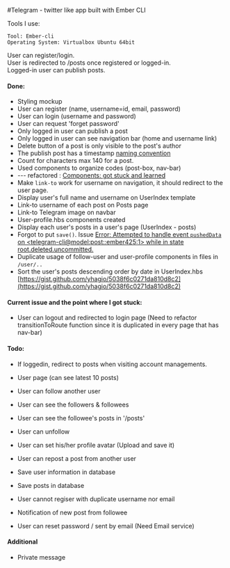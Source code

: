 #Telegram - twitter like app built with Ember CLI

Tools I use:
```
Tool: Ember-cli
Operating System: Virtualbox Ubuntu 64bit
```

User can register/login. <br>
User is redirected to /posts once registered or logged-in. <br>
Logged-in user can publish posts. <br>

#### Done: 
* Styling mockup
* User can register (name, username=id, email, password)
* User can login (username and password)
* User can request 'forget password'
* Only logged in user can publish a post
* Only logged in user can see navigation bar (home and username link)
* Delete button of a post is only visible to the post's author
* The publish post has a timestamp [naming convention](https://gist.github.com/yhagio/129ec15371c60a2741ce)
* Count for characters max 140 for a post.
* Used components to organize codes (post-box, nav-bar)
* --- refactored : [Components: got stuck and learned](https://gist.github.com/yhagio/2829c2ca73291003abab)
* Make `link-to` work for username on navigation, it should redirect to the user page.
* Display user's full name and username on UserIndex template
* Link-to username of each post on Posts page
* Link-to Telegram image on navbar
* User-profile.hbs components created
* Display each user's posts in a user's page (UserIndex - posts)
* Forgot to put `save()`. Issue [Error: Attempted to handle event `pushedData` on <telegram-cli@model:post::ember425:1> while in state root.deleted.uncommitted.](https://gist.github.com/yhagio/080d8af5e8b9c3d027a3/edit)
* Duplicate usage of follow-user and user-profile components in files in `/user/..`
* Sort the user's posts descending order by date in UserIndex.hbs [https://gist.github.com/yhagio/5038f6c0271da810d8c2](https://gist.github.com/yhagio/5038f6c0271da810d8c2)

#### Current issue and the point where I got stuck:
* User can logout and redirected to login page (Need to refactor transitionToRoute function since it is duplicated in every page that has nav-bar)

#### Todo: 
* If loggedin, redirect to posts when visiting account managements.

* User page (can see latest 10 posts)

* User can follow another user
* User can see the followers & followees
* User can see the followee's posts in '/posts'
* User can unfollow

* User can set his/her profile avatar (Upload and save it)
* User can repost a post from another user

* Save user information in database
* Save posts in database
* User cannot regiser with duplicate username nor email

* Notification of new post from followee
* User can reset password / sent by email (Need Email service)


#### Additional 

* Private message

